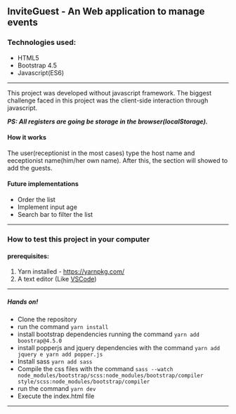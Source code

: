 ## InviteGuest - An Web application to manage events

### Technologies used:

- HTML5
- Bootstrap 4.5
- Javascript(ES6)

------------
This project was developed without javascript framework. The biggest challenge faced in this project was the client-side interaction through javascript.

***PS: All registers are going be storage in the browser(localStorage).***

#### How it works

The user(receptionist in the most cases) type the host name and eeceptionist name(him/her own name). After this, the section will showed to add the guests.


#### Future implementations

- Order the list
- Implement input age
- Search bar to filter the list

------------
### How to test this project in your computer

#### prerequisites:
1. Yarn installed - https://yarnpkg.com/
2. A text editor (Like [VSCode](https://code.visualstudio.com/ "VSCode"))

------------
##### Hands on!
- Clone the repository
- run the command `yarn install`
- install bootstrap dependencies running the command `yarn add boostrap@4.5.0`
- install popperjs and jquery dependencies with the command `yarn add jquery e yarn add popper.js`
- Install sass `yarn add sass`
- Compile the css files with the command `sass --watch node_modules/bootstrap/scss:node_modules/bootstrap/compiler style/scss:node_modules/bootstrap/compiler`
- run the command `yarn dev`
- Execute the index.html file 

------------